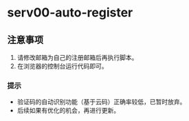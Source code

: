 # **serv00-auto-register**

## **注意事项**  
1. 请修改邮箱为自己的注册邮箱后再执行脚本。  
2. 在浏览器的控制台运行代码即可。  

### **提示**  
- 验证码的自动识别功能（基于云码）正确率较低，已暂时放弃。  
- 后续如果有优化的机会，再进行更新。  
